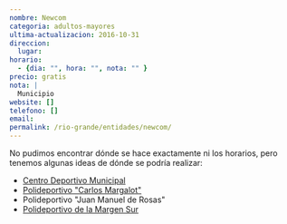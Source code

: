 ```yaml
---
nombre: Newcom
categoria: adultos-mayores
ultima-actualizacion: 2016-10-31
direccion: 
  lugar: 
horario: 
  - {dia: "", hora: "", nota: "" }
precio: gratis
nota: | 
  Municipio
website: []
telefono: []
email: 
permalink: /rio-grande/entidades/newcom/
---
```


No pudimos encontrar dónde se hace exactamente ni los horarios, pero tenemos algunas ideas de dónde se podría realizar:

- [Centro Deportivo Municipal]({{site.data.wiki.rg-lugares}}/centro-deportivo-municipal/)
- [Polideportivo "Carlos Margalot"]({{site.data.wiki.rg-lugares}}/polideportivo-margalot/)
- Polideportivo "Juan Manuel de Rosas"
- [Polideportivo de la Margen Sur]({{site.data.wiki.rg-lugares}}/gimnasio-margen-sur/)


